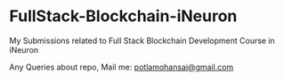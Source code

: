 # FullStack-Blockchain-iNeuron
My Submissions related to Full Stack Blockchain Development Course in iNeuron


Any Queries about repo, Mail me: potlamohansai@gmail.com
